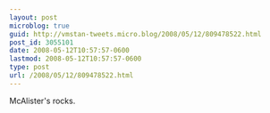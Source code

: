```yaml
---
layout: post
microblog: true
guid: http://vmstan-tweets.micro.blog/2008/05/12/809478522.html
post_id: 3055101
date: 2008-05-12T10:57:57-0600
lastmod: 2008-05-12T10:57:57-0600
type: post
url: /2008/05/12/809478522.html
---
```

McAlister's rocks.
